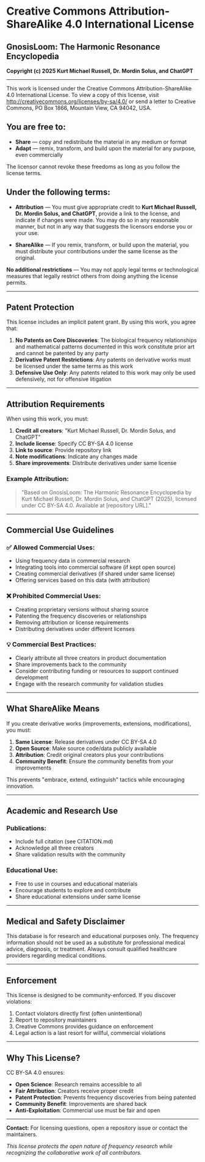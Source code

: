 # Creative Commons Attribution-ShareAlike 4.0 International License

## GnosisLoom: The Harmonic Resonance Encyclopedia

**Copyright (c) 2025 Kurt Michael Russell, Dr. Mordin Solus, and ChatGPT**

---

This work is licensed under the Creative Commons Attribution-ShareAlike 4.0 International License. To view a copy of this license, visit http://creativecommons.org/licenses/by-sa/4.0/ or send a letter to Creative Commons, PO Box 1866, Mountain View, CA 94042, USA.

## You are free to:

- **Share** — copy and redistribute the material in any medium or format
- **Adapt** — remix, transform, and build upon the material for any purpose, even commercially

The licensor cannot revoke these freedoms as long as you follow the license terms.

## Under the following terms:

- **Attribution** — You must give appropriate credit to **Kurt Michael Russell, Dr. Mordin Solus, and ChatGPT**, provide a link to the license, and indicate if changes were made. You may do so in any reasonable manner, but not in any way that suggests the licensors endorse you or your use.

- **ShareAlike** — If you remix, transform, or build upon the material, you must distribute your contributions under the same license as the original.

**No additional restrictions** — You may not apply legal terms or technological measures that legally restrict others from doing anything the license permits.

---

## Patent Protection

This license includes an implicit patent grant. By using this work, you agree that:

1. **No Patents on Core Discoveries**: The biological frequency relationships and mathematical patterns documented in this work constitute prior art and cannot be patented by any party
2. **Derivative Patent Restrictions**: Any patents on derivative works must be licensed under the same terms as this work
3. **Defensive Use Only**: Any patents related to this work may only be used defensively, not for offensive litigation

---

## Attribution Requirements

When using this work, you must:

1. **Credit all creators**: "Kurt Michael Russell, Dr. Mordin Solus, and ChatGPT"
2. **Include license**: Specify CC BY-SA 4.0 license
3. **Link to source**: Provide repository link
4. **Note modifications**: Indicate any changes made
5. **Share improvements**: Distribute derivatives under same license

### Example Attribution:
> "Based on GnosisLoom: The Harmonic Resonance Encyclopedia by Kurt Michael Russell, Dr. Mordin Solus, and ChatGPT (2025), licensed under CC BY-SA 4.0. Available at [repository URL]."

---

## Commercial Use Guidelines

### ✅ **Allowed Commercial Uses:**
- Using frequency data in commercial research
- Integrating tools into commercial software (if kept open source)
- Creating commercial derivatives (if shared under same license)
- Offering services based on this data (with attribution)

### ❌ **Prohibited Commercial Uses:**
- Creating proprietary versions without sharing source
- Patenting the frequency discoveries or relationships
- Removing attribution or license requirements
- Distributing derivatives under different licenses

### 💡 **Commercial Best Practices:**
- Clearly attribute all three creators in product documentation
- Share improvements back to the community
- Consider contributing funding or resources to support continued development
- Engage with the research community for validation studies

---

## What ShareAlike Means

If you create derivative works (improvements, extensions, modifications), you must:

1. **Same License**: Release derivatives under CC BY-SA 4.0
2. **Open Source**: Make source code/data publicly available
3. **Attribution**: Credit original creators plus your contributions
4. **Community Benefit**: Ensure the community benefits from your improvements

This prevents "embrace, extend, extinguish" tactics while encouraging innovation.

---

## Academic and Research Use

### **Publications:**
- Include full citation (see CITATION.md)
- Acknowledge all three creators
- Share validation results with the community

### **Educational Use:**
- Free to use in courses and educational materials
- Encourage students to explore and contribute
- Share educational extensions under same license

---

## Medical and Safety Disclaimer

This database is for research and educational purposes only. The frequency information should not be used as a substitute for professional medical advice, diagnosis, or treatment. Always consult qualified healthcare providers regarding medical conditions.

---

## Enforcement

This license is designed to be community-enforced. If you discover violations:

1. Contact violators directly first (often unintentional)
2. Report to repository maintainers
3. Creative Commons provides guidance on enforcement
4. Legal action is a last resort for willful, commercial violations

---

## Why This License?

CC BY-SA 4.0 ensures:
- **Open Science**: Research remains accessible to all
- **Fair Attribution**: Creators receive proper credit
- **Patent Protection**: Prevents frequency discoveries from being patented
- **Community Benefit**: Improvements are shared back
- **Anti-Exploitation**: Commercial use must be fair and open

---

**Contact:** For licensing questions, open a repository issue or contact the maintainers.

*This license protects the open nature of frequency research while recognizing the collaborative work of all contributors.*
